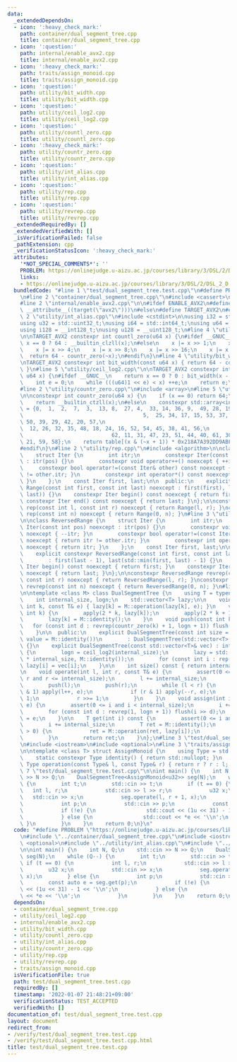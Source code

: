 ```yaml
---
data:
  _extendedDependsOn:
  - icon: ':heavy_check_mark:'
    path: container/dual_segment_tree.cpp
    title: container/dual_segment_tree.cpp
  - icon: ':question:'
    path: internal/enable_avx2.cpp
    title: internal/enable_avx2.cpp
  - icon: ':heavy_check_mark:'
    path: traits/assign_monoid.cpp
    title: traits/assign_monoid.cpp
  - icon: ':question:'
    path: utility/bit_width.cpp
    title: utility/bit_width.cpp
  - icon: ':question:'
    path: utility/ceil_log2.cpp
    title: utility/ceil_log2.cpp
  - icon: ':question:'
    path: utility/countl_zero.cpp
    title: utility/countl_zero.cpp
  - icon: ':heavy_check_mark:'
    path: utility/countr_zero.cpp
    title: utility/countr_zero.cpp
  - icon: ':question:'
    path: utility/int_alias.cpp
    title: utility/int_alias.cpp
  - icon: ':question:'
    path: utility/rep.cpp
    title: utility/rep.cpp
  - icon: ':question:'
    path: utility/revrep.cpp
    title: utility/revrep.cpp
  _extendedRequiredBy: []
  _extendedVerifiedWith: []
  _isVerificationFailed: false
  _pathExtension: cpp
  _verificationStatusIcon: ':heavy_check_mark:'
  attributes:
    '*NOT_SPECIAL_COMMENTS*': ''
    PROBLEM: https://onlinejudge.u-aizu.ac.jp/courses/library/3/DSL/2/DSL_2_D
    links:
    - https://onlinejudge.u-aizu.ac.jp/courses/library/3/DSL/2/DSL_2_D
  bundledCode: "#line 1 \"test/dual_segment_tree.test.cpp\"\n#define PROBLEM \"https://onlinejudge.u-aizu.ac.jp/courses/library/3/DSL/2/DSL_2_D\"\
    \n#line 2 \"container/dual_segment_tree.cpp\"\n#include <cassert>\n#include <vector>\n\
    #line 2 \"internal/enable_avx2.cpp\"\n\n#ifdef ENABLE_AVX2\n#define TARGET_AVX2\
    \ __attribute__((target(\"avx2\")))\n#else\n#define TARGET_AVX2\n#endif\n#line\
    \ 2 \"utility/int_alias.cpp\"\n#include <cstdint>\n\nusing i32 = std::int32_t;\n\
    using u32 = std::uint32_t;\nusing i64 = std::int64_t;\nusing u64 = std::uint64_t;\n\
    using i128 = __int128_t;\nusing u128 = __uint128_t;\n#line 4 \"utility/countl_zero.cpp\"\
    \n\nTARGET_AVX2 constexpr int countl_zero(u64 x) {\n#ifdef __GNUC__\n    return\
    \ x == 0 ? 64 : __builtin_clzll(x);\n#else\n    x |= x >> 1;\n    x |= x >> 2;\n\
    \    x |= x >> 4;\n    x |= x >> 8;\n    x |= x >> 16;\n    x |= x >> 32;\n  \
    \  return 64 - countr_zero(~x);\n#endif\n}\n#line 4 \"utility/bit_width.cpp\"\n\
    \nTARGET_AVX2 constexpr int bit_width(const u64 x) { return 64 - countl_zero(x);\
    \ }\n#line 5 \"utility/ceil_log2.cpp\"\n\nTARGET_AVX2 constexpr int ceil_log2(const\
    \ u64 x) {\n#ifdef __GNUC__\n    return x == 0 ? 0 : bit_width(x - 1);\n#else\n\
    \    int e = 0;\n    while (((u64)1 << e) < x) ++e;\n    return e;\n#endif\n}\n\
    #line 2 \"utility/countr_zero.cpp\"\n#include <array>\n#line 5 \"utility/countr_zero.cpp\"\
    \n\nconstexpr int countr_zero(u64 x) {\n    if (x == 0) return 64;\n#ifdef __GNUC__\n\
    \    return __builtin_ctzll(x);\n#else\n    constexpr std::array<int, 64> table\
    \ = {0,  1,  2,  7,  3,  13, 8,  27, 4,  33, 14, 36, 9,  49, 28, 19,\n       \
    \                                      5,  25, 34, 17, 15, 53, 37, 55, 10, 46,\
    \ 50, 39, 29, 42, 20, 57,\n                                             63, 6,\
    \  12, 26, 32, 35, 48, 18, 24, 16, 52, 54, 45, 38, 41, 56,\n                 \
    \                            62, 11, 31, 47, 23, 51, 44, 40, 61, 30, 22, 43, 60,\
    \ 21, 59, 58};\n    return table[(x & (~x + 1)) * 0x218A7A392DD9ABF >> 58 & 0x3F];\n\
    #endif\n}\n#line 2 \"utility/rep.cpp\"\n#include <algorithm>\n\nclass Range {\n\
    \    struct Iter {\n        int itr;\n        constexpr Iter(const int pos) noexcept\
    \ : itr(pos) {}\n        constexpr void operator++() noexcept { ++itr; }\n   \
    \     constexpr bool operator!=(const Iter& other) const noexcept { return itr\
    \ != other.itr; }\n        constexpr int operator*() const noexcept { return itr;\
    \ }\n    };\n    const Iter first, last;\n\n  public:\n    explicit constexpr\
    \ Range(const int first, const int last) noexcept : first(first), last(std::max(first,\
    \ last)) {}\n    constexpr Iter begin() const noexcept { return first; }\n   \
    \ constexpr Iter end() const noexcept { return last; }\n};\n\nconstexpr Range\
    \ rep(const int l, const int r) noexcept { return Range(l, r); }\nconstexpr Range\
    \ rep(const int n) noexcept { return Range(0, n); }\n#line 3 \"utility/revrep.cpp\"\
    \n\nclass ReversedRange {\n    struct Iter {\n        int itr;\n        constexpr\
    \ Iter(const int pos) noexcept : itr(pos) {}\n        constexpr void operator++()\
    \ noexcept { --itr; }\n        constexpr bool operator!=(const Iter& other) const\
    \ noexcept { return itr != other.itr; }\n        constexpr int operator*() const\
    \ noexcept { return itr; }\n    };\n    const Iter first, last;\n\n  public:\n\
    \    explicit constexpr ReversedRange(const int first, const int last) noexcept\n\
    \        : first(last - 1), last(std::min(first, last) - 1) {}\n    constexpr\
    \ Iter begin() const noexcept { return first; }\n    constexpr Iter end() const\
    \ noexcept { return last; }\n};\n\nconstexpr ReversedRange revrep(const int l,\
    \ const int r) noexcept { return ReversedRange(l, r); }\nconstexpr ReversedRange\
    \ revrep(const int n) noexcept { return ReversedRange(0, n); }\n#line 9 \"container/dual_segment_tree.cpp\"\
    \n\ntemplate <class M> class DualSegmentTree {\n    using T = typename M::Type;\n\
    \    int internal_size, logn;\n    std::vector<T> lazy;\n\n    void apply(const\
    \ int k, const T& e) { lazy[k] = M::operation(lazy[k], e); }\n    void flush(const\
    \ int k) {\n        apply(2 * k, lazy[k]);\n        apply(2 * k + 1, lazy[k]);\n\
    \        lazy[k] = M::identity();\n    }\n    void push(const int k) {\n     \
    \   for (const int d : revrep(countr_zero(k) + 1, logn + 1)) flush(k >> d);\n\
    \    }\n\n  public:\n    explicit DualSegmentTree(const int size = 0, const T&\
    \ value = M::identity())\n        : DualSegmentTree(std::vector<T>(size, value))\
    \ {}\n    explicit DualSegmentTree(const std::vector<T>& vec) : internal_size(vec.size())\
    \ {\n        logn = ceil_log2(internal_size);\n        lazy = std::vector<T>(2\
    \ * internal_size, M::identity());\n        for (const int i : rep(internal_size))\
    \ lazy[i] = vec[i];\n    }\n\n    int size() const { return internal_size; }\n\
    \n    void operate(int l, int r, const T& e) {\n        assert(0 <= l and l <=\
    \ r and r <= internal_size);\n        l += internal_size;\n        r += internal_size;\n\
    \        push(l);\n        push(r);\n        while (l < r) {\n            if (l\
    \ & 1) apply(l++, e);\n            if (r & 1) apply(--r, e);\n            l >>=\
    \ 1;\n            r >>= 1;\n        }\n    }\n    void assign(int i, const T&\
    \ e) {\n        assert(0 <= i and i < internal_size);\n        i += internal_size;\n\
    \        for (const int d : revrep(1, logn + 1)) flush(i >> d);\n        lazy[i]\
    \ = e;\n    }\n\n    T get(int i) const {\n        assert(0 <= i and i < internal_size);\n\
    \        i += internal_size;\n        T ret = M::identity();\n        while (i\
    \ > 0) {\n            ret = M::operation(ret, lazy[i]);\n            i >>= 1;\n\
    \        }\n        return ret;\n    }\n};\n#line 3 \"test/dual_segment_tree.test.cpp\"\
    \n#include <iostream>\n#include <optional>\n#line 3 \"traits/assign_monoid.cpp\"\
    \n\ntemplate <class T> struct AssignMonoid {\n    using Type = std::optional<T>;\n\
    \    static constexpr Type identity() { return std::nullopt; }\n    static constexpr\
    \ Type operation(const Type& l, const Type& r) { return r ? r : l; }\n};\n#line\
    \ 7 \"test/dual_segment_tree.test.cpp\"\n\nint main() {\n    int N, Q;\n    std::cin\
    \ >> N >> Q;\n    DualSegmentTree<AssignMonoid<u32>> seg(N);\n    while (Q--)\
    \ {\n        int t;\n        std::cin >> t;\n        if (t == 0) {\n         \
    \   int l, r;\n            std::cin >> l >> r;\n            u32 x;\n         \
    \   std::cin >> x;\n            seg.operate(l, r + 1, x);\n        } else {\n\
    \            int p;\n            std::cin >> p;\n            const auto e = seg.get(p);\n\
    \            if (!e) {\n                std::cout << (1u << 31) - 1 << '\\n';\n\
    \            } else {\n                std::cout << *e << '\\n';\n           \
    \ }\n        }\n    }\n    return 0;\n}\n"
  code: "#define PROBLEM \"https://onlinejudge.u-aizu.ac.jp/courses/library/3/DSL/2/DSL_2_D\"\
    \n#include \"../container/dual_segment_tree.cpp\"\n#include <iostream>\n#include\
    \ <optional>\n#include \"../utility/int_alias.cpp\"\n#include \"../traits/assign_monoid.cpp\"\
    \n\nint main() {\n    int N, Q;\n    std::cin >> N >> Q;\n    DualSegmentTree<AssignMonoid<u32>>\
    \ seg(N);\n    while (Q--) {\n        int t;\n        std::cin >> t;\n       \
    \ if (t == 0) {\n            int l, r;\n            std::cin >> l >> r;\n    \
    \        u32 x;\n            std::cin >> x;\n            seg.operate(l, r + 1,\
    \ x);\n        } else {\n            int p;\n            std::cin >> p;\n    \
    \        const auto e = seg.get(p);\n            if (!e) {\n                std::cout\
    \ << (1u << 31) - 1 << '\\n';\n            } else {\n                std::cout\
    \ << *e << '\\n';\n            }\n        }\n    }\n    return 0;\n}"
  dependsOn:
  - container/dual_segment_tree.cpp
  - utility/ceil_log2.cpp
  - internal/enable_avx2.cpp
  - utility/bit_width.cpp
  - utility/countl_zero.cpp
  - utility/int_alias.cpp
  - utility/countr_zero.cpp
  - utility/rep.cpp
  - utility/revrep.cpp
  - traits/assign_monoid.cpp
  isVerificationFile: true
  path: test/dual_segment_tree.test.cpp
  requiredBy: []
  timestamp: '2022-01-07 21:48:21+09:00'
  verificationStatus: TEST_ACCEPTED
  verifiedWith: []
documentation_of: test/dual_segment_tree.test.cpp
layout: document
redirect_from:
- /verify/test/dual_segment_tree.test.cpp
- /verify/test/dual_segment_tree.test.cpp.html
title: test/dual_segment_tree.test.cpp
---
```


